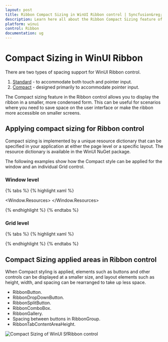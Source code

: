 ```yaml
---
layout: post
title: Ribbon Compact Sizing in WinUI Ribbon control | Syncfusion&reg;
description: Learn here all about the Ribbon Compact Sizing feature of Syncfusion&reg; WinUI Ribbon (SfRibbon) control with custom support and more.
platform: winui
control: Ribbon
documentation: ug
---
```


# Compact Sizing in WinUI Ribbon

There are two types of spacing support for WinUI Ribbon control.
1. [Standard](https://docs.microsoft.com/en-us/windows/apps/design/style/spacing#fluent-standard-sizing) - to accommodate both touch and pointer input.
2. [Compact](https://docs.microsoft.com/en-us/windows/apps/design/style/spacing#fluent-compact-sizing) - designed primarily to accommodate pointer input.

The Compact sizing feature in the Ribbon control allows you to display the ribbon in a smaller, more condensed form. This can be useful for scenarios where you need to save space on the user interface or make the ribbon more accessible on smaller screens.

## Applying compact sizing for Ribbon control

Compact sizing is implemented by a unique resource dictionary that can be specified in your application at either the page level or a specific layout. The resource dictionary is available in the WinUI NuGet package.

The following examples show how the Compact style can be applied for the window and an individual Grid control.

### Window level

{% tabs %}
{% highlight xaml %}

<Window.Resources>
      <ResourceDictionary Source="ms-appx:///Microsoft.UI.Xaml/DensityStyles/Compact.xaml" />
      <ResourceDictionary Source="ms-appx:///Syncfusion.Core.WinUI/Themes/DensityStyles/Compact.xaml" />
</Window.Resources>

{% endhighlight %}
{% endtabs %}

### Grid level

{% tabs %}
{% highlight xaml %}

<Grid>
    <Grid.Resources>
        <ResourceDictionary Source="ms-appx:///Microsoft.UI.Xaml/DensityStyles/Compact.xaml" />
        <ResourceDictionary Source="ms-appx:///Syncfusion.Core.WinUI/Themes/DensityStyles/Compact.xaml" />
    </Grid.Resources>
</Grid>

{% endhighlight %}
{% endtabs %}

## Compact Sizing applied areas in Ribbon control

When Compact styling is applied, elements such as buttons and other controls can be displayed at a smaller size, and layout elements such as height, width, and spacing can be rearranged to take up less space.

* RibbonButton.
* RibbonDropDownButton.
* RibbonSplitButton.
* RibbonComboBox.
* RibbonGallery.
* Spacing between buttons in RibbonGroup.
* RibbonTabContentAreaHeight.

![Compact Sizing of WinUI SfRibbon control](RibbonCompactSizing-images/Ribbon_Compact_Sizing.png)